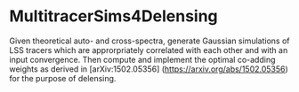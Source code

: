 # MultitracerSims4Delensing
Given theoretical auto- and cross-spectra, generate Gaussian simulations of LSS tracers which are approrpriately correlated with each other and with an input convergence. Then compute and implement the optimal co-adding weights as derived in [arXiv:1502.05356] (https://arxiv.org/abs/1502.05356)
 for the purpose of delensing.
